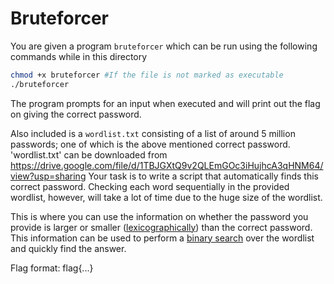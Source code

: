 # Bruteforcer

You are given a program `bruteforcer` which can be run using the following commands while in this directory
```bash
chmod +x bruteforcer #If the file is not marked as executable
./bruteforcer
```
The program prompts for an input when executed and will print out the flag on giving the correct password.

Also included is a `wordlist.txt` consisting of a list of around 5 million passwords; one of which is the above mentioned correct password. 
'wordlist.txt' can be downloaded from https://drive.google.com/file/d/1TBJGXtQ9v2QLEmGOc3iHujhcA3qHNM64/view?usp=sharing
Your task is to write a script that automatically finds this correct password.
Checking each word sequentially in the provided wordlist, however, will take a lot of time due to the huge size of the wordlist.

This is where you can use the information on whether the password you provide is larger or smaller
([lexicographically](https://en.wikipedia.org/wiki/Lexicographic_order)) than the correct password. This information can be used to perform
a [binary search](https://www.khanacademy.org/computing/computer-science/algorithms/binary-search/a/binary-search) over the wordlist and quickly find the answer.

Flag format: flag{...}
